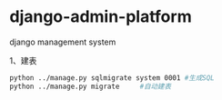 # django-admin-platform
django management system 

1、建表

```bash
python ../manage.py sqlmigrate system 0001 #生成SQL
python ../manage.py migrate     #自动建表
```


